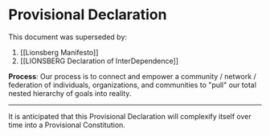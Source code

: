 # Provisional Declaration

This document was superseded by: 
1. [[Lionsberg Manifesto]]  
2. [[LIONSBERG Declaration of InterDependence]]  


**Process**: Our process is to connect and empower a community / network / federation of individuals, organizations, and communities to "pull" our total nested hierarchy of goals into reality. 

_____
It is anticipated that this Provisional Declaration will complexify itself over time into a Provisional Constitution. 